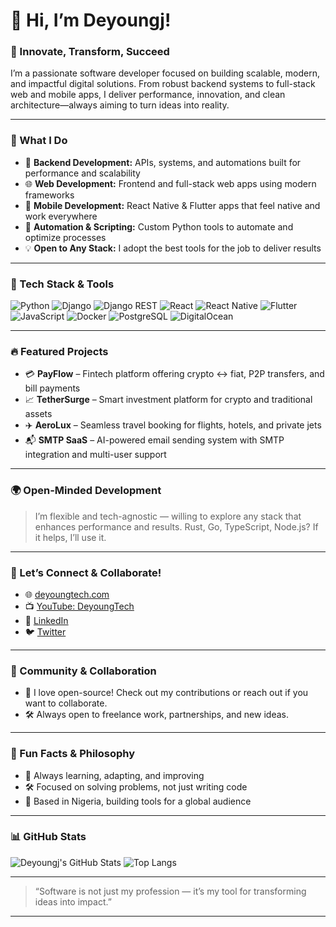 # 👋 Hi, I’m Deyoungj!

### 🚀 Innovate, Transform, Succeed

I’m a passionate software developer focused on building scalable, modern, and impactful digital solutions. From robust backend systems to full-stack web and mobile apps, I deliver performance, innovation, and clean architecture—always aiming to turn ideas into reality.

---

### 🧠 What I Do

- 🔧 **Backend Development:** APIs, systems, and automations built for performance and scalability
- 🌐 **Web Development:** Frontend and full-stack web apps using modern frameworks
- 📱 **Mobile Development:** React Native & Flutter apps that feel native and work everywhere
- 🧾 **Automation & Scripting:** Custom Python tools to automate and optimize processes
- 💡 **Open to Any Stack:** I adopt the best tools for the job to deliver results

---

### 🧰 Tech Stack & Tools

![Python](https://img.shields.io/badge/Python-3776AB?style=flat&logo=python&logoColor=white)
![Django](https://img.shields.io/badge/Django-092E20?style=flat&logo=django&logoColor=white)
![Django REST](https://img.shields.io/badge/DRF-red?style=flat&logo=django&logoColor=white)
![React](https://img.shields.io/badge/React-20232A?style=flat&logo=react&logoColor=61DAFB)
![React Native](https://img.shields.io/badge/React_Native-20232A?style=flat&logo=react&logoColor=61DAFB)
![Flutter](https://img.shields.io/badge/Flutter-02569B?style=flat&logo=flutter&logoColor=white)
![JavaScript](https://img.shields.io/badge/JavaScript-F7DF1E?style=flat&logo=javascript&logoColor=black)
![Docker](https://img.shields.io/badge/Docker-2496ED?style=flat&logo=docker&logoColor=white)
![PostgreSQL](https://img.shields.io/badge/PostgreSQL-336791?style=flat&logo=postgresql&logoColor=white)
![DigitalOcean](https://img.shields.io/badge/DigitalOcean-0080FF?style=flat&logo=digitalocean&logoColor=white)

---

### 🔥 Featured Projects

- 💳 **PayFlow** – Fintech platform offering crypto ↔ fiat, P2P transfers, and bill payments  
- 📈 **TetherSurge** – Smart investment platform for crypto and traditional assets  
- ✈️ **AeroLux** – Seamless travel booking for flights, hotels, and private jets  
- 📬 **SMTP SaaS** – AI-powered email sending system with SMTP integration and multi-user support  

---

### 🌍 Open-Minded Development

> I’m flexible and tech-agnostic — willing to explore any stack that enhances performance and results. Rust, Go, TypeScript, Node.js? If it helps, I’ll use it.

---

### 🤝 Let’s Connect & Collaborate!

- 🌐 [deyoungtech.com](https://deyoungtech.com)  
- 📺 [YouTube: DeyoungTech](https://www.youtube.com/@DeyoungTech)  
- 💼 [LinkedIn](https://linkedin.com/in/deyoungtech)  
- 🐦 [Twitter](https://twitter.com/deyoungtech)  

---

### 🤗 Community & Collaboration

- 💬 I love open-source! Check out my contributions or reach out if you want to collaborate.
- 🛠️ Always open to freelance work, partnerships, and new ideas.

---

### 🎯 Fun Facts & Philosophy

- 🔄 Always learning, adapting, and improving
- 🛠️ Focused on solving problems, not just writing code
- 📍 Based in Nigeria, building tools for a global audience

---

### 📊 GitHub Stats

![Deyoungj's GitHub Stats](https://github-readme-stats.vercel.app/api?username=deyoungj&show_icons=true&theme=radical)
![Top Langs](https://github-readme-stats.vercel.app/api/top-langs/?username=deyoungj&layout=compact&theme=radical)

---

> “Software is not just my profession — it’s my tool for transforming ideas into impact.”

---
